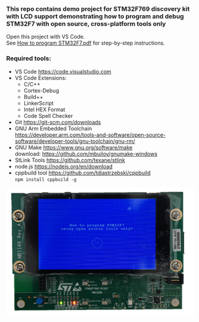 ### This repo contains demo project for STM32F769 discovery kit with LCD support demonstrating how to program and debug STM32F7 with open source, cross-platform tools only

Open this project with VS Code.  
See [How to program STM32F7.pdf](How-to-program-STM32F7.pdf) for step-by-step instructions.
### Required tools:
* VS Code https://code.visualstudio.com
* VS Code Extensions:
    * C/C++
    * Cortex-Debug
    * Build++
    * LinkerScript
    * Intel HEX Format
    * Code Spell Checker
* Git https://git-scm.com/downloads
* GNU Arm Embedded Toolchain  
https://developer.arm.com/tools-and-software/open-source-software/developer-tools/gnu-toolchain/gnu-rm/
* GNU Make https://www.gnu.org/software/make  
download: https://github.com/mbuilov/gnumake-windows
* StLink Tools https://github.com/texane/stlink
* node.js https://nodejs.org/en/download
* cppbuild tool https://github.com/tdjastrzebski/cppbuild  
`npm install cppbuild -g`

![stm32f769](stm32f769.png)
